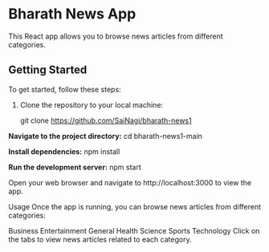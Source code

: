 



# Bharath News App

This React app allows you to browse news articles from different categories.

## Getting Started

To get started, follow these steps:

1. Clone the repository to your local machine:
   
   git clone https://github.com/SaiNagi/bharath-news1

**Navigate to the project directory:**
  cd bharath-news1-main

**Install dependencies:**
  npm install

**Run the development server:**
  npm start
  
Open your web browser and navigate to http://localhost:3000 to view the app.

Usage
Once the app is running, you can browse news articles from different categories:

Business
Entertainment
General
Health
Science
Sports
Technology
Click on the tabs to view news articles related to each category.
